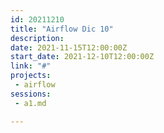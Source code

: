 ```yaml
---
id: 20211210
title: "Airflow Dic 10"
description: 
date: 2021-11-15T12:00:00Z
start_date: 2021-12-10T12:00:00Z
link: "#" 
projects: 
 - airflow
sessions: 
 - a1.md

---
```


